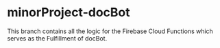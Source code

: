 # minorProject-docBot

This branch contains all the logic for the Firebase Cloud Functions which serves as the Fulfillment of docBot.
